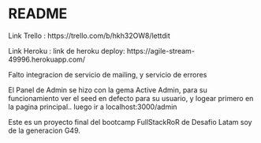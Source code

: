 # README
<p>Link Trello : https://trello.com/b/hkh32OW8/lettdit</p>
<p>Link Heroku : link de heroku deploy: https://agile-stream-49996.herokuapp.com/</p>
<p>Falto integracion de servicio de mailing, y servicio de errores </p>
El Panel de Admin se hizo con la gema Active Admin, para su funcionamiento ver el seed en defecto para su usuario, y logear primero en la pagina principal..
luego ir a localhost:3000/admin

Este es un proyecto final del bootcamp FullStackRoR de Desafio Latam 
soy de la generacion G49.


